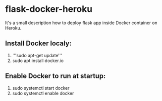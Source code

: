 # flask-docker-heroku
It's a small description how to deploy flask app inside Docker container on Heroku.

## Install Docker localy:
1. '''sudo apt-get update'''
2. sudo apt install docker.io

## Enable Docker to run at startup:
1. sudo systemctl start docker
2. sudo systemctl enable docker
